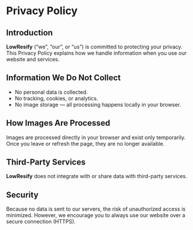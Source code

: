 # Privacy Policy

## Introduction

**LowResify** (“we”, “our”, or “us”) is committed to protecting your privacy. This Privacy Policy explains how we handle information when you use our website and services.

## Information We Do Not Collect

* No personal data is collected.
* No tracking, cookies, or analytics.
* No image storage — all processing happens locally in your browser.

## How Images Are Processed

Images are processed directly in your browser and exist only temporarily. Once you leave or refresh the page, they are no longer available.

## Third-Party Services

**LowResify** does not integrate with or share data with third-party services.

## Security

Because no data is sent to our servers, the risk of unauthorized access is minimized. However, we encourage you to always use our website over a secure connection (HTTPS).
